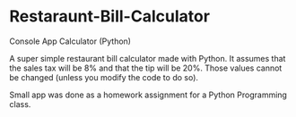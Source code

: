 # Restaraunt-Bill-Calculator
Console App Calculator (Python)


A super simple restaurant bill calculator made with Python. It assumes that the sales tax will be 8% and that the tip will be 20%. Those values cannot be changed (unless you modify the code to do so).

Small app was done as a homework assignment for a Python Programming class.
